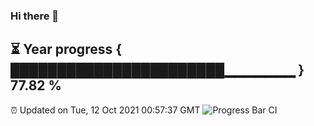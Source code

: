 ### Hi there 👋
⏳ Year progress { ███████████████████████▁▁▁▁▁▁▁ } 77.82 %
---
⏰ Updated on Tue, 12 Oct 2021 00:57:37 GMT
![Progress Bar CI](https://github.com/liununu/liununu/workflows/Progress%20Bar%20CI/badge.svg)
